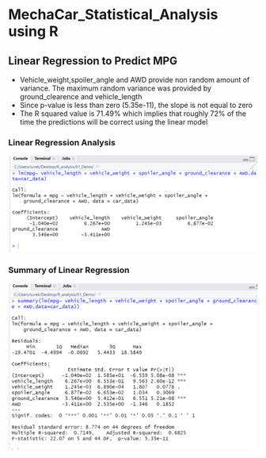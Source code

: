 # MechaCar_Statistical_Analysis using R

## Linear Regression to Predict MPG

* Vehicle_weight,spoiler_angle and AWD provide non random amount of variance. The maximum random variance was provided by ground_clearence and vehicle_length
* Since p-value is less than zero (5.35e-11), the slope is not equal to zero
* The R squared value is 71.49% which implies that roughly 72% of the time the predictions will be correct using the linear model

### Linear Regression Analysis
![Linear Regression](https://github.com/surchand30/MechaCar_Statistical_Analysis/blob/main/images/Multiple%20Linear%20Regression.PNG)

### Summary of Linear Regression
![Summary](https://github.com/surchand30/MechaCar_Statistical_Analysis/blob/main/images/Summary%20of%20Linear%20Regression.PNG)
